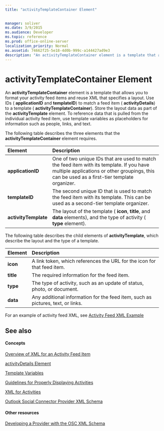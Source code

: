 ```yaml
---
title: "activityTemplateContainer Element"
 
 
manager: soliver
ms.date: 3/9/2015
ms.audience: Developer
ms.topic: reference
ms.prod: office-online-server
localization_priority: Normal
ms.assetid: 74662f25-5e18-4d0b-999c-a144427ad9e3
description: "An activityTemplateContainer element is a template that allows you to format your activity feed items and reuse XML that specifies a layout. Use IDs (applicationID and templateID) to match a feed item (activityDetails) to a template (activityTemplateContainer). Store the layout data as part of the activityTemplate element. To reference data that is pulled from the individual activity feed item, use template variables as placeholders for information such as people, links, and text."
---
```


# activityTemplateContainer Element

An **activityTemplateContainer** element is a template that allows you to format your activity feed items and reuse XML that specifies a layout. Use IDs ( **applicationID** and **templateID**) to match a feed item ( **activityDetails**) to a template ( **activityTemplateContainer**). Store the layout data as part of the **activityTemplate** element. To reference data that is pulled from the individual activity feed item, use template variables as placeholders for information such as people, links, and text. 
  
The following table describes the three elements that the **activityTemplateContainer** element requires. 
  
|**Element**|**Description**|
|:-----|:-----|
|**applicationID** <br/> |One of two unique IDs that are used to match the feed item with its template. If you have multiple applications or other groupings, this can be used as a first-tier template organizer.  <br/> |
|**templateID** <br/> |The second unique ID that is used to match the feed item with its template. This can be used as a second-tier template organizer.  <br/> |
|**activityTemplate** <br/> |The layout of the template ( **icon**, **title**, and **data** elements), and the type of activity ( **type** element).  <br/> |
   
The following table describes the child elements of **activityTemplate**, which describe the layout and the type of a template.
  
|**Element**|**Description**|
|:-----|:-----|
|**icon** <br/> |A link token, which references the URL for the icon for that feed item.  <br/> |
|**title** <br/> |The required information for the feed item.  <br/> |
|**type** <br/> |The type of activity, such as an update of status, photo, or document.  <br/> |
|**data** <br/> |Any additional information for the feed item, such as pictures, text, or links.  <br/> |
   
For an example of activity feed XML, see [Activity Feed XML Example](activity-feed-xml-example.md)
  
## See also

#### Concepts

[Overview of XML for an Activity Feed Item](overview-of-xml-for-an-activity-feed-item.md)
  
[activityDetails Element](activitydetails-element.md)
  
[Template Variables](template-variables.md)
  
[Guidelines for Properly Displaying Activities](guidelines-for-properly-displaying-activities.md)
  
[XML for Activities](xml-for-activities.md)
  
[Outlook Social Connector Provider XML Schema](outlook-social-connector-provider-xml-schema.md)
#### Other resources

[Developing a Provider with the OSC XML Schema](developing-a-provider-with-the-osc-xml-schema.md)

